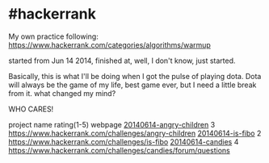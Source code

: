 #hackerrank
=============

My own practice following:
https://www.hackerrank.com/categories/algorithms/warmup

started from Jun 14 2014, finished at, well, I don't know, just started.

Basically, this is what I'll be doing when I got the pulse of playing dota. 
Dota will always be the game of my life, best game ever, but I need a little break from it. 
what changed my mind? 

WHO CARES!

project name			rating(1-5)	webpage
[20140614-angry-children](20140614-angry-children)		3		https://www.hackerrank.com/challenges/angry-children
[20140614-is-fibo](20140614-is-fibo)		2		https://www.hackerrank.com/challenges/is-fibo
[20140614-candies](20140614-is-fibo)		4		https://www.hackerrank.com/challenges/candies/forum/questions

